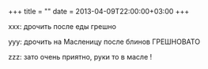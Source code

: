 +++
title = ""
date = 2013-04-09T22:00:00+03:00
+++

xxx: дрочить после еды грешно


yyy: дрочить на Масленицу после блинов ГРЕШНОВАТО


zzz: зато очень приятно, руки то в масле !


